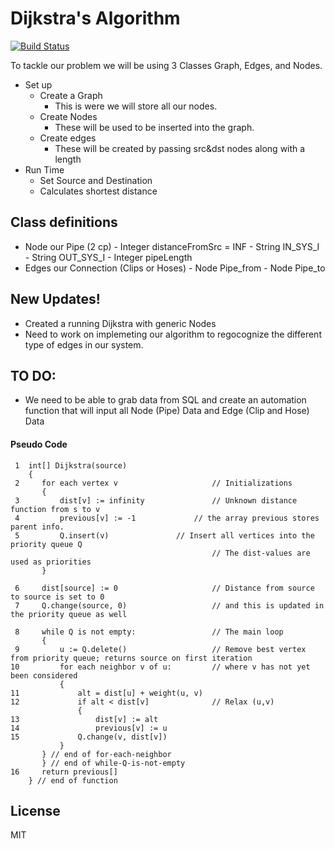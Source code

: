 # Dijkstra's Algorithm

[![Build Status](https://travis-ci.org/joemccann/dillinger.svg?branch=master)]()

To tackle our problem we will be using 3 Classes Graph, Edges, and Nodes.
- Set up
    - Create a Graph
        - This is were we will store all our nodes.
    - Create Nodes
        - These will be used to be inserted into the graph.
    - Create edges 
        - These will be created by passing src&dst nodes along with a length
- Run Time
    - Set Source and Destination
    - Calculates shortest distance
    
## Class definitions
- Node our Pipe (2 cp)
        - Integer distanceFromSrc = INF
        - String IN_SYS_I
        - String OUT_SYS_I
        - Integer pipeLength
- Edges our Connection (Clips or Hoses)
        - Node Pipe_from
        - Node Pipe_to

## New Updates!
  - Created a running Dijkstra with generic Nodes
  - Need to work on implemeting our algorithm to regocognize the different type of edges in our system.


## TO DO:
  - We need to be able to grab data from SQL and create an automation function that will input all Node (Pipe) Data and Edge (Clip and Hose) Data


#### Pseudo Code
```
 1  int[] Dijkstra(source) 
    {
 2     for each vertex v            	     // Initializations
       {
 3         dist[v] := infinity               // Unknown distance function from s to v
 4         previous[v] := -1		     // the array previous stores parent info.
 5         Q.insert(v)			     // Insert all vertices into the priority queue Q
                                             // The dist-values are used as priorities
       }

 6     dist[source] := 0                     // Distance from source to source is set to 0
 7     Q.change(source, 0)                   // and this is updated in the priority queue as well

 8     while Q is not empty:                 // The main loop
       {
 9         u := Q.delete()                   // Remove best vertex from priority queue; returns source on first iteration
10         for each neighbor v of u:         // where v has not yet been considered
           {
11             alt = dist[u] + weight(u, v)
12             if alt < dist[v]              // Relax (u,v)
               {
13                 dist[v] := alt
14                 previous[v] := u
15	           Q.change(v, dist[v]) 
	       }
	   } // end of for-each-neighbor
       } // end of while-Q-is-not-empty
16     return previous[]
    } // end of function

```

License
----

MIT

[//]: # (These are reference links used in the body of this note and get stripped out when the markdown processor does its job. There is no need to format nicely because it shouldn't be seen. Thanks SO - http://stackoverflow.com/questions/4823468/store-comments-in-markdown-syntax)
